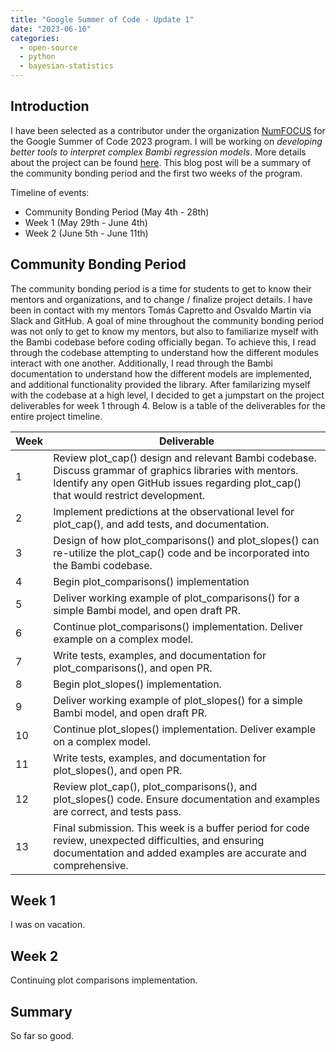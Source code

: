 ```yaml
---
title: "Google Summer of Code - Update 1"
date: "2023-06-10"
categories:
  - open-source
  - python
  - bayesian-statistics
---
```


## Introduction

I have been selected as a contributor under the organization [NumFOCUS](https://numfocus.org) for the Google Summer of Code 2023 program. I will be working on _developing better tools to interpret complex Bambi regression models_. More details about the project can be found [here](https://summerofcode.withgoogle.com/projects/#6187085698856448). This blog post will be a summary of the community bonding period and the first two weeks of the program.

Timeline of events:
- Community Bonding Period (May 4th - 28th)
- Week 1 (May 29th - June 4th)
- Week 2 (June 5th - June 11th)

## Community Bonding Period

The community bonding period is a time for students to get to know their mentors and organizations, and to change / finalize project details. I have been in contact with my mentors Tomás Capretto and Osvaldo Martin via Slack and GitHub. A goal of mine throughout the community bonding period was not only to get to know my mentors, but also to familiarize myself with the Bambi codebase before coding officially began. To achieve this, I read through the codebase attempting to understand how the different modules interact with one another. Additionally, I read through the Bambi documentation to understand how the different models are implemented, and additional functionality provided the library. After familarizing myself with the codebase at a high level, I decided to get a jumpstart on the project deliverables for week 1 through 4. Below is a table of the deliverables for the entire project timeline.

|Week|Deliverable|
|---|---|
|1|Review plot_cap() design and relevant Bambi codebase. Discuss grammar of graphics libraries with mentors. Identify any open GitHub issues regarding plot_cap() that would restrict development.|
|2|Implement predictions at the observational level for plot_cap(), and add tests, and documentation.|
|3|Design of how plot_comparisons() and plot_slopes() can re-utilize the plot_cap() code and be incorporated into the Bambi codebase.|
|4|Begin plot_comparisons() implementation|
|5|Deliver working example of plot_comparisons() for a simple Bambi model, and open draft PR.|
|6|Continue plot_comparisons() implementation. Deliver example on a complex model.|
|7|Write tests, examples, and documentation for plot_comparisons(), and open PR.|
|8|Begin plot_slopes() implementation.|
|9|Deliver working example of plot_slopes() for a simple Bambi model, and open draft PR.|
|10|Continue plot_slopes() implementation. Deliver example on a complex model.|
|11|Write tests, examples, and documentation for plot_slopes(), and open PR.|
|12|Review plot_cap(), plot_comparisons(), and plot_slopes() code. Ensure documentation and examples are correct, and tests pass.|
|13|Final submission. This week is a buffer period for code review, unexpected difficulties, and ensuring documentation and added examples are accurate and comprehensive.|




## Week 1

I was on vacation.

## Week 2

Continuing plot comparisons implementation. 

## Summary

So far so good.